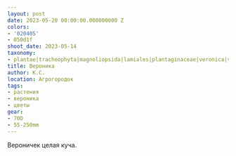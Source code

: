 ```yaml
---
layout: post
date: 2023-05-20 00:00:00.000000000 Z
colors:
- '020405'
- 050d1f
shoot_date: 2023-05-14
taxonomy:
- plantae|tracheophyta|magnoliopsida|lamiales|plantaginaceae|veronica|veronica chamaedrys
title: Вероника
author: К.С.
location: Агрогородок
tags:
- растения
- вероника
- цветы
gear:
- 70D
- 55-250mm
---
```

Вероничек целая куча.

